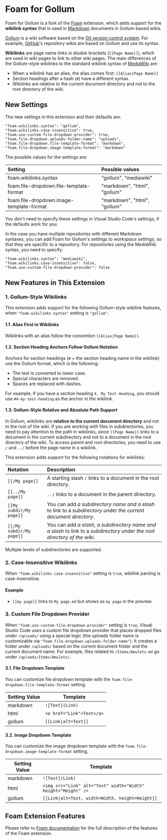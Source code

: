 # Foam for Gollum

Foam for Gollum is a fork of the [Foam](https://github.com/foambubble/foam/) extension, which adds support for the **wikilink syntax** that is used in [Markdown](https://www.markdownguide.org/) documents in Gollum-based wikis.

[Gollum](https://github.com/gollum/gollum) is a wiki software based on the [Git version control system](https://git-scm.com/). For example, [GitHub](https://github.com/)'s repository wikis are based on Gollum and use its syntax.

**Wikilinks** are page name links in double brackets (`[[Page Name]]`), which are used in wiki pages to link to other wiki pages. The main differences of the Gollum-style wikilinks to the standard wikilink syntax of [MediaWiki](https://www.mediawiki.org/wiki/MediaWiki) are:

- When a wikilink has an alias, the alias comes first: `[[Alias|Page Name]]`
- Section headings after a hash (`#`) have a different syntax.
- Wikilinks are relative to the current document directory and not to the root directory of the wiki.

## New Settings

The new settings in this extension and their defaults are:

```
"foam.wikilinks.syntax": "gollum",
"foam.wikilinks.case-insensitive": true,
"foam.use-custom-file-dropdown-provider": true,
"foam.file-dropdown.uploads-folder-name": "uploads",
"foam.file-dropdown.file-template-format": "markdown",
"foam.file-dropdown.image-template-format": "markdown"
```

The possible values for the settings are:

| Setting | Possible values |
| :------ | :-------------- |
| foam.wikilinks.syntax | "gollum", "mediawiki" |
| foam.file-dropdown.file-template-format | "markdown", "html", "gollum" |
| foam.file-dropdown.image-template-format | "markdown", "html", "gollum" |

You don't need to specify these settings in Visual Studio Code's settings, if the defaults work for you.

In the case you have multiple repositories with different Markdown syntaxes, you can add Foam for Gollum's settings to *workspace settings*, so that they are specific to a repository. For repositories using the MediaWiki syntax, you need to specify:

```
"foam.wikilinks.syntax": "mediawiki",
"foam.wikilinks.case-insensitive": false,
"foam.use-custom-file-dropdown-provider": false
```

## New Features in This Extension

### 1. Gollum-Style Wikilinks

This extension adds support for the following Gollum-style wikilink features, when `"foam.wikilinks.syntax"` setting is `"gollum"`.

#### 1.1. Alias First in Wikilinks

Wikilinks with an alias follow the convention `[[Alias|Page Name]]`.

#### 1.2. Section Heading Anchors Follow Gollum Notation

Anchors for section headings (`#` + the section heading name in the wikilink) use the Gollum format, which is the following:

- The text is converted to lower case.
- Special characters are removed.
- Spaces are replaced with dashes.

For example, if you have a section heading `4. My Test Heading`, you should use `#4-my-test-heading` as the anchor in the wikilink.

#### 1.3. Gollum-Style Relative and Absolute Path Support

In Gollum, wikilinks are **relative to the current document directory** and not to the root of the wiki. If you are working with files in subdirectories, you need to pay attention to the path in wikilinks, since `[[Page Name]]` links to a document in the current subdirectory and not to a document in the root directory of the wiki. To access parent and root directories, you need to use `/` and `../` before the page name in a wikilink.

This extension adds support for the following notations for wikilinks:

| Notation | Description |
| :------- | :---------- |
| `[[/My page]]` | A starting slash `/` links to a document in the root directory. |
| `[[../My page]]` | `../` links to a document in the parent directory. |
| `[[My subdir/My page]]` | You can add *a subdirectory name and a slash* to link to a *subdirectory under the current document directory*. |
| `[[/My subdir/My page]]` | You can add *a slash, a subdirectory name and a slash* to link to a *subdirectory under the root directory of the wiki*. |

Multiple levels of subdirectories are supported.

### 2. Case-Insensitive Wikilinks

When `"foam.wikilinks.case-insensitive"` setting is `true`, wikilink parsing is case-insensitive.

#### Example

- `[[my page]]` links to `My page.md` but shows as `my page` in the preview.

### 3. Custom File Dropdown Provider

When `"foam.use-custom-file-dropdown-provider"` setting is `true`, Visual Studio Code uses a custom file dropdown provider that places dropped files under `/uploads/` using a special logic (the uploads folder name is customizable via `"foam.file-dropdown.uploads-folder-name"`). It creates a folder under `/uploads/` based on the current document folder and the current document name. For example, files related to `/Items/Amulets.md` go under `/uploads/Items/Amulets/`.

#### 3.1. File Dropdown Template

You can customize file dropdown template with the `foam.file-dropdown.file-template-format` setting.

<table>

<thead>
<tr>
<th>Setting Value</th>
<th>Template</th>
</tr>
</thead>

<tbody>

<tr>
<td>markdown</td>
<td><code>!&#91;Text&#93;&#40;Link&#41;</code></td>
</tr>

<tr>
<td>html</td>
<td><code>&lt;a href="Link"&gt;Text&lt;/a&gt;</code></td>
</tr>

<tr>
<td>gollum</td>
<td><code>&#91;&#91;Link|alt=Text&#93;&#93;</code></td>
</tr>

</tbody>
</table>

#### 3.2. Image Dropdown Template

You can customize the image dropdown template with the `foam.file-dropdown.image-template-format` setting.

<table>

<thead>
<tr>
<th>Setting Value</th>
<th>Template</th>
</tr>
</thead>

<tbody>

<tr>
<td>markdown</td>
<td><code>!&#91;Text&#93;&#40;Link&#41;</code></td>
</tr>

<tr>
<td>html</td>
<td><code>&lt;img src="Link" alt="Text" width="Width" height="Height" /&gt;</code></td>
</tr>

<tr>
<td>gollum</td>
<td><code>&#91;&#91;Link|alt=Text, width=Width, height=Height&#93;&#93;</code></td>
</tr>

</tbody>
</table>

## Foam Extension Features

Please refer to [Foam documentation](https://github.com/foambubble/foam/) for the full description of the features of the Foam extension.
